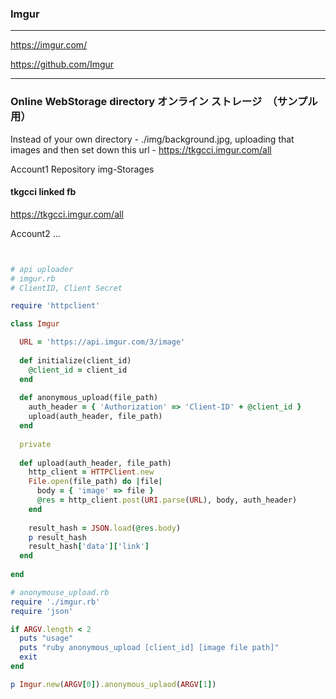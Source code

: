 ### Imgur
---
https://imgur.com/

https://github.com/Imgur

---
### Online WebStorage directory オンライン ストレージ　（サンプル用）
Instead of your own directory - ./img/background.jpg, uploading that images and then set down this url - https://tkgcci.imgur.com/all

Account1 Repository img-Storages
#### tkgcci linked fb
https://tkgcci.imgur.com/all

Account2
...

```

```

```
```

```rb
# api uploader
# imgur.rb
# ClientID, Client Secret 

require 'httpclient'

class Imgur

  URL = 'https://api.imgur.com/3/image'
  
  def initialize(client_id)
    @client_id = client_id
  end
  
  def anonymous_upload(file_path)
    auth_header = { 'Authorization' => 'Client-ID' + @client_id }
    upload(auth_header, file_path)
  end
  
  private
  
  def upload(auth_header, file_path)
    http_client = HTTPClient.new
    File.open(file_path) do |file|
      body = { 'image' => file }
      @res = http_client.post(URI.parse(URL), body, auth_header)
    end
    
    result_hash = JSON.load(@res.body)
    p result_hash
    result_hash['data']['link']
  end
  
end

# anonymouse_upload.rb
require './imgur.rb'
require 'json'

if ARGV.length < 2
  puts "usage"
  puts "ruby anonymous_upload [client_id] [image file path]"
  exit
end

p Imgur.new(ARGV[0]).anonymous_uplaod(ARGV[1])



```
